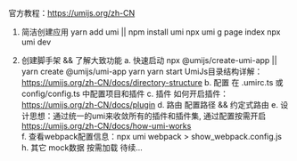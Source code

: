 官方教程：https://umijs.org/zh-CN

1. 简洁创建应用 
yarn add umi  || npm install umi
npx umi g page index
npx umi dev


2. 创建脚手架 && 了解大致功能
a. 快速启动
npx @umijs/create-umi-app  || yarn create @umijs/umi-app
yarn
yarn start
UmiJs目录结构详解：https://umijs.org/zh-CN/docs/directory-structure
b. 配置
在 .umirc.ts 或 config/config.ts 中配置项目和插件
c. 插件
如何开启插件：https://umijs.org/zh-CN/docs/plugin
d. 路由
   配置路径 && 约定式路由
e. 设计思想：通过统一的umi来收敛所有的插件和插件集, 通过配置按需开启 
   https://umijs.org/zh-CN/docs/how-umi-works  
f. 查看webpack配置信息：npx umi webpack > show_webpack.config.js
h. 其它
   mock数据
   按需加载
   待续...






